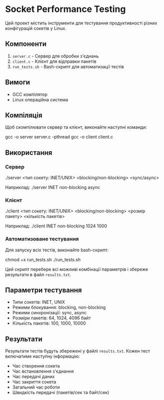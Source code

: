 # Socket Performance Testing

Цей проект містить інструменти для тестування продуктивності різних конфігурацій сокетів у Linux.

## Компоненти

1. `server.c` - Сервер для обробки з'єднань
2. `client.c` - Клієнт для відправки пакетів
3. `run_tests.sh` - Bash-скрипт для автоматизації тестів

## Вимоги

- GCC компілятор
- Linux операційна система

## Компіляція

Щоб скомпілювати сервер та клієнт, виконайте наступні команди:

gcc -o server server.c -pthread
gcc -o client client.c

## Використання

### Сервер

./server <тип сокету: INET/UNIX> <blocking/non-blocking> <sync/async>

Наприклад:
./server INET non-blocking async

### Клієнт

./client <тип сокету: INET/UNIX> <blocking/non-blocking> <розмір пакету> <кількість пакетів>

Наприклад:
./client INET non-blocking 1024 1000

### Автоматизоване тестування

Для запуску всіх тестів, виконайте bash-скрипт:

chmod +x run_tests.sh
./run_tests.sh

Цей скрипт перебере всі можливі комбінації параметрів і збереже результати в файл `results.txt`.

## Параметри тестування

- Типи сокетів: INET, UNIX
- Режими блокування: blocking, non-blocking
- Режими синхронізації: sync, async
- Розміри пакетів: 64, 1024, 4096 байт
- Кількість пакетів: 100, 1000, 10000

## Результати

Результати тестів будуть збережені у файлі `results.txt`. Кожен тест включатиме наступну інформацію:

- Час створення сокета
- Час встановлення з'єднання
- Час передачі даних
- Час закриття сокета
- Загальний час роботи
- Швидкість передачі (пакетів/сек та байт/сек)

